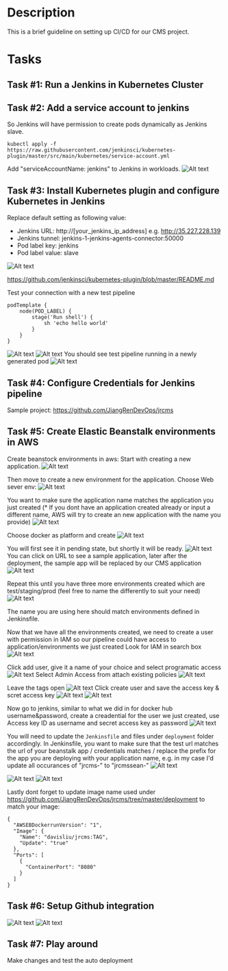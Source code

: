 # Description

This is a brief guideline on setting up CI/CD for our CMS project.

# Tasks

## Task #1: Run a Jenkins in Kubernetes Cluster

## Task #2: Add a service account to jenkins
So Jenkins will have permission to create pods dynamically as Jenkins slave.
```
kubectl apply -f https://raw.githubusercontent.com/jenkinsci/kubernetes-plugin/master/src/main/kubernetes/service-account.yml
```

Add "serviceAccountName: jenkins" to Jenkins in workloads.
![Alt text](images/CI_CD_CMS_01.png?raw=true)

## Task #3: Install Kubernetes plugin and configure Kubernetes in Jenkins
Replace default setting as following value:
- Jenkins URL: http://[your_jenkins_ip_address] e.g. http://35.227.228.139
- Jenkins tunnel: jenkins-1-jenkins-agents-connector:50000
- Pod label key: jenkins
- Pod label value: slave

![Alt text](images/CI_CD_CMS_02.png?raw=true)


https://github.com/jenkinsci/kubernetes-plugin/blob/master/README.md

Test your connection with a new test pipeline
```
podTemplate {
    node(POD_LABEL) {
        stage('Run shell') {
            sh 'echo hello world'
        }
    }
}
```
![Alt text](images/CI_CD_CMS_05.png?raw=true)
![Alt text](images/CI_CD_CMS_04.png?raw=true)
You should see test pipeline running in a newly generated pod
![Alt text](images/CI_CD_CMS_06.png?raw=true)


## Task #4: Configure Credentials for Jenkins pipeline
Sample project: https://github.com/JiangRenDevOps/jrcms




## Task #5: Create Elastic Beanstalk environments in AWS
Create beanstock environments in aws:
Start with creating a new application. 
![Alt text](images/newapp.png?raw=true)

Then move to create a new environment for the application. Choose Web sever env:
![Alt text](images/createmoreenv.png?raw=true)

You want to make sure the application name matches the application you just created (* If you dont have an application created already or input a different name, AWS will try to create an new application with the name you provide)
![Alt text](images/reuseappname.png?raw=true)

Choose docker as platform and create
![Alt text](images/create.png?raw=true)

You will first see it in pending state, but shortly it will be ready. 
![Alt text](images/createapp.png?raw=true)
You can click on URL to see a sample application, later after the deployment, the sample app will be replaced by our CMS application
![Alt text](images/clicklinktosee.png?raw=true)

Repeat this until you have three more environments created which are test/staging/prod (feel free to name the differently to suit your need)
![Alt text](images/repeat.png?raw=true)

The name you are using here should match environments defined in Jenkinsfile.  

Now that we have all the environments created, we need to create a user with permission in IAM so our pipeline could have access to application/environments we just created
Look for IAM in search box
![Alt text](images/iam.png?raw=true)

Click add user, give it a name of your choice and select programatic access
![Alt text](images/iam2.png?raw=true)
Select Admin Access from attach existing policies
![Alt text](images/iam3.png?raw=true)

Leave the tags open
![Alt text](images/iam4.png?raw=true)
Click create user and save the access key & scret access key
![Alt text](images/iam5.png?raw=true)
![Alt text](images/iam6.png?raw=true)

Now go to jenkins, similar to what we did in for docker hub username&password, create a creadential for the user we just created, use Access key ID as username and secret access key as password
![Alt text](images/iam7.png?raw=true)

You will need to update the `Jenkinsfile` and files under `deployment` folder accordingly. In Jenkinsfile, you want to make sure that the test url matches the url of your beanstalk app / credentials matches / replace the prefix for the app you are deploying with your application name, e.g. in my case I'd update all occurances of "jrcms-" to "jrcmssean-"
![Alt text](images/name.png?raw=true)

![Alt text](images/testurl.png?raw=true)
![Alt text](images/prefix.png?raw=true)

Lastly dont forget to update image name used under https://github.com/JiangRenDevOps/jrcms/tree/master/deployment to match your image:

```
{
  "AWSEBDockerrunVersion": "1",
  "Image": {
    "Name": "davisliu/jrcms:TAG",
    "Update": "true"
  },
  "Ports": [
    {
      "ContainerPort": "8080"
    }
  ]
}
```


## Task #6: Setup Github integration

![Alt text](images/jenkins-blueocean-pipeline-02.png?raw=true)
![Alt text](images/CI_CD_CMS_15.png?raw=true)

## Task #7: Play around
Make changes and test the auto deployment

